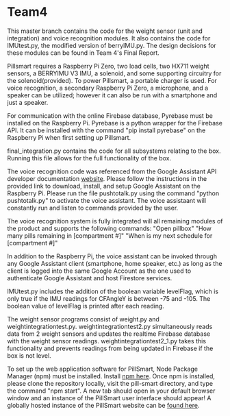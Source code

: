# Team4

This master branch contains the code for the weight sensor (unit and integration) and voice recognition modules. It also contains the code for IMUtest.py, the modified version of berryIMU.py. The design decisions for these modules can be found in Team 4's Final Report.

Pillsmart requires a Raspberry Pi Zero, two load cells, two HX711 weight sensors, a BERRYIMU V3 IMU, a solenoid, and some supporting circuitry for the solenoid(provided). To power Pillsmart, a portable charger is used. For voice recognition, a secondary Raspberry Pi Zero, a microphone, and a speaker can be utilized; however it can also be run with a smartphone and just a speaker. 

For communication with the online Firebase database, Pyrebase must be installed on the Raspberry Pi. Pyrebase is a python wrapper for the Firebase API. It can be installed with the command "pip install pyrebase" on the Raspberry Pi when first setting up Pillsmart.

final_integration.py contains the code for all subsystems relating to the box. Running this file allows for the full functionality of the box.

The voice recognition code was referenced from the Google Assistant API developer documentation [website](https://developers.google.com/assistant/sdk/guides/service/python/embed/setup?hardware=rpi). Please follow the instructions in the provided link to download, install, and setup Google Assistant on the Raspberry Pi. Please run the file pushtotalk.py using the command "python pushtotalk.py" to activate the voice assistant. The voice assistaant will constantly run and listen to commands provided by the user.

The voice recognition system is fully integrated will all remaining modules of the product and supports the following commands: 
"Open pillbox" 
"How many pills remaining in [compartment #]" 
"When is my next schedule for [compartment #]"

In addition to the Raspberry Pi, the voice assistant can be invoked through any Google Assistant client (smartphone, home speaker, etc.) as long as the client is logged into the same Google Account as the one used to authenticate Google Assistant and host Firestore services.

IMUtest.py includes the addition of the boolean variable levelFlag, which is only true if the IMU readings for CFAngleY is between -75 and -105. The boolean value of levelFlag is printed after each reading.

The weight sensor programs consist of weight.py and weightintegrationtest.py. weightintegrationtest2.py simultaneously reads data from 2 weight sensors and updates the realtime Firebase database with the weight sensor readings. weightintegrationtest2_1.py takes this functionality and prevents readings from being updated in Firebase if the box is not level.

To set up the web application software for PillSmart, Node Package Manager (npm) must be installed. Install [npm here](https://www.npmjs.com). Once npm is installed, please clone the repository locally, visit the pill-smart directory, and type the command "npm start". A new tab should open in your default browser window and an instance of the PillSmart user interface should appear! A globally hosted instance of the PillSmart website can be [found here](https://pill-smart.web.app/).
